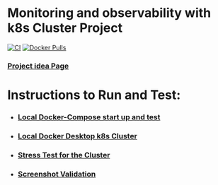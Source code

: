 # Monitoring and observability with k8s Cluster Project
[![CI](https://github.com/s1natex/monitoring-observability-k8s/actions/workflows/ci.yml/badge.svg?branch=main)](https://github.com/s1natex/monitoring-observability-k8s/actions/workflows/ci.yml)
[![Docker Pulls](https://img.shields.io/docker/pulls/s1natex/monitoring-observability-k8s.svg)](https://hub.docker.com/r/s1natex/monitoring-observability-k8s)
### [Project idea Page](https://roadmap.sh/projects/simple-monitoring-dashboard)
# Instructions to Run and Test:
- ### [Local Docker-Compose start up and test](./docs/docker-compose.md)
- ### [Local Docker Desktop k8s Cluster](./docs/k8s.md)
- ### [Stress Test for the Cluster](./docs/stress.md)
- ### [Screenshot Validation](./docs/Screenshots.md)
